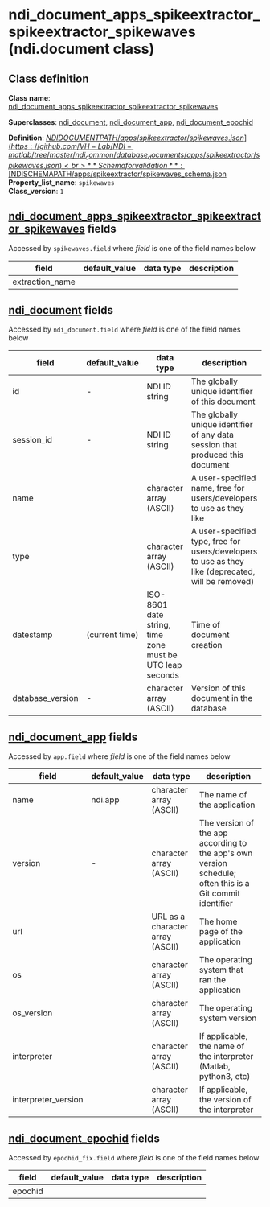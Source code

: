 # ndi_document_apps_spikeextractor_spikeextractor_spikewaves (ndi.document class)

## Class definition

**Class name**: [ndi_document_apps_spikeextractor_spikeextractor_spikewaves](ndi_document_apps_spikeextractor_spikeextractor_spikewaves.md)

**Superclasses**: [ndi_document](../../ndi_document.md), [ndi_document_app](../../ndi_document_app.md), [ndi_document_epochid](../../ndi_document_epochid.md)

**Definition**: [$NDIDOCUMENTPATH/apps/spikeextractor/spikewaves.json](https://github.com/VH-Lab/NDI-matlab/tree/master/ndi_common/database_documents/apps/spikeextractor/spikewaves.json)<br>
**Schema for validation**: [$NDISCHEMAPATH/apps/spikeextractor/spikewaves_schema.json](https://github.com/VH-Lab/NDI-matlab/tree/master/ndi_common/schema_documents/apps/spikeextractor/spikewaves_schema.json)<br>
**Property_list_name**: `spikewaves`<br>
**Class_version**: `1`<br>


## [ndi_document_apps_spikeextractor_spikeextractor_spikewaves](ndi_document_apps_spikeextractor_spikeextractor_spikewaves.md) fields

Accessed by `spikewaves.field` where *field* is one of the field names below

| field | default_value | data type | description |
| --- | --- | --- | --- |
| extraction_name |  |  |  |


## [ndi_document](../../ndi_document.md) fields

Accessed by `ndi_document.field` where *field* is one of the field names below

| field | default_value | data type | description |
| --- | --- | --- | --- |
| id | - | NDI ID string | The globally unique identifier of this document |
| session_id | - | NDI ID string | The globally unique identifier of any data session that produced this document |
| name |  | character array (ASCII) | A user-specified name, free for users/developers to use as they like |
| type |  | character array (ASCII) | A user-specified type, free for users/developers to use as they like (deprecated, will be removed) |
| datestamp | (current time) | ISO-8601 date string, time zone must be UTC leap seconds | Time of document creation |
| database_version | - | character array (ASCII) | Version of this document in the database |


## [ndi_document_app](../../ndi_document_app.md) fields

Accessed by `app.field` where *field* is one of the field names below

| field | default_value | data type | description |
| --- | --- | --- | --- |
| name | ndi.app | character array (ASCII) | The name of the application |
| version | - | character array (ASCII) | The version of the app according to the app's own version schedule; often this is a Git commit identifier |
| url |  | URL as a character array (ASCII) | The home page of the application |
| os |  | character array (ASCII) | The operating system that ran the application |
| os_version |  | character array (ASCII) | The operating system version |
| interpreter |  | character array (ASCII) | If applicable, the name of the interpreter (Matlab, python3, etc) |
| interpreter_version |  | character array (ASCII) | If applicable, the version of the interpreter |


## [ndi_document_epochid](../../ndi_document_epochid.md) fields

Accessed by `epochid_fix.field` where *field* is one of the field names below

| field | default_value | data type | description |
| --- | --- | --- | --- |
| epochid |  |  |  |


